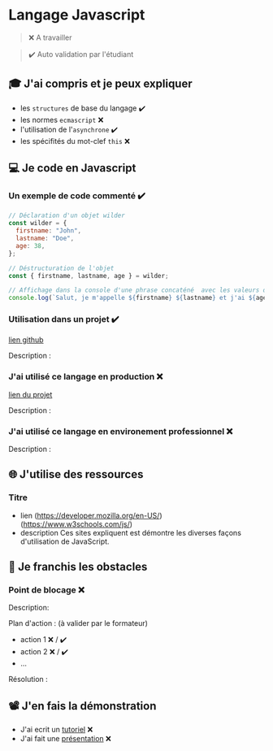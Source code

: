 # Langage Javascript

> ❌ A travailler

> ✔️ Auto validation par l'étudiant

## 🎓 J'ai compris et je peux expliquer

- les `structures` de base du langage ✔️
- les normes `ecmascript` ❌
- l'utilisation de l'`asynchrone` ✔️
- les spécifités du mot-clef `this` ❌

## 💻 Je code en Javascript

### Un exemple de code commenté ✔️

```javascript
// Déclaration d'un objet wilder
const wilder = {
  firstname: "John",
  lastname: "Doe",
  age: 38,
};

// Déstructuration de l'objet
const { firstname, lastname, age } = wilder;

// Affichage dans la console d'une phrase concaténé  avec les valeurs de l'objet
console.log(`Salut, je m'appelle ${firstname} ${lastname} et j'ai ${age}ans.`);
```

### Utilisation dans un projet ✔️

[lien github](https://github.com/Desbiens-Mickael/Blind-test)

Description :

### J'ai utilisé ce langage en production ❌

[lien du projet](...)

Description :

### J'ai utilisé ce langage en environement professionnel ❌

Description :

## 🌐 J'utilise des ressources

### Titre

- lien
  (https://developer.mozilla.org/en-US/)
  (https://www.w3schools.com/js/)
- description
  Ces sites expliquent est démontre les diverses façons d'utilisation de JavaScript.

## 🚧 Je franchis les obstacles

### Point de blocage ❌

Description:

Plan d'action : (à valider par le formateur)

- action 1 ❌ / ✔️
- action 2 ❌ / ✔️
- ...

Résolution :

## 📽️ J'en fais la démonstration

- J'ai ecrit un [tutoriel](...) ❌
- J'ai fait une [présentation](...) ❌
